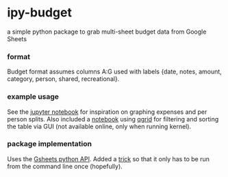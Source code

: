 # ipy-budget
a simple python package to grab multi-sheet budget data from Google Sheets

### format
Budget format assumes columns A:G used with labels {date, notes, amount, category, person, shared, recreational}.  

### example usage
See the [jupyter notebook](https://github.com/lots-of-things/ipy-budget/blob/master/budget_viz.ipynb) for inspiration on graphing expenses and per person splits.  Also included a [notebook](https://github.com/lots-of-things/ipy-budget/blob/master/budget_table.ipynb) using [qgrid](https://github.com/quantopian/qgrid) for filtering and sorting the table via GUI (not available online, only when running kernel).

### package implementation
Uses the [Gsheets python API](https://developers.google.com/sheets/api/quickstart/python).  Added a  [trick](https://stackoverflow.com/questions/24890146/how-to-get-google-analytics-credentials-without-gflags-using-run-flow-instea
) so that it only has to be run from the command line once (hopefully).
